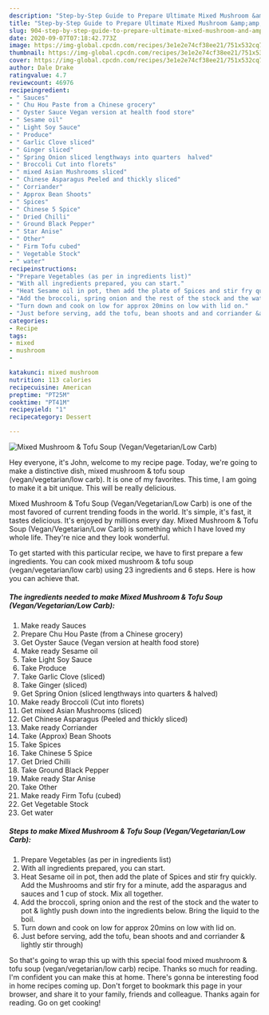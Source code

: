 ```yaml
---
description: "Step-by-Step Guide to Prepare Ultimate Mixed Mushroom &amp;amp; Tofu Soup (Vegan/Vegetarian/Low Carb)"
title: "Step-by-Step Guide to Prepare Ultimate Mixed Mushroom &amp;amp; Tofu Soup (Vegan/Vegetarian/Low Carb)"
slug: 904-step-by-step-guide-to-prepare-ultimate-mixed-mushroom-and-amp-tofu-soup-vegan-vegetarian-low-carb
date: 2020-09-07T07:18:42.773Z
image: https://img-global.cpcdn.com/recipes/3e1e2e74cf38ee21/751x532cq70/mixed-mushroom-tofu-soup-veganvegetarianlow-carb-recipe-main-photo.jpg
thumbnail: https://img-global.cpcdn.com/recipes/3e1e2e74cf38ee21/751x532cq70/mixed-mushroom-tofu-soup-veganvegetarianlow-carb-recipe-main-photo.jpg
cover: https://img-global.cpcdn.com/recipes/3e1e2e74cf38ee21/751x532cq70/mixed-mushroom-tofu-soup-veganvegetarianlow-carb-recipe-main-photo.jpg
author: Dale Drake
ratingvalue: 4.7
reviewcount: 46976
recipeingredient:
- " Sauces"
- " Chu Hou Paste from a Chinese grocery"
- " Oyster Sauce Vegan version at health food store"
- " Sesame oil"
- " Light Soy Sauce"
- " Produce"
- " Garlic Clove sliced"
- " Ginger sliced"
- " Spring Onion sliced lengthways into quarters  halved"
- " Broccoli Cut into florets"
- " mixed Asian Mushrooms sliced"
- " Chinese Asparagus Peeled and thickly sliced"
- " Corriander"
- " Approx Bean Shoots"
- " Spices"
- " Chinese 5 Spice"
- " Dried Chilli"
- " Ground Black Pepper"
- " Star Anise"
- " Other"
- " Firm Tofu cubed"
- " Vegetable Stock"
- " water"
recipeinstructions:
- "Prepare Vegetables (as per in ingredients list)"
- "With all ingredients prepared, you can start."
- "Heat Sesame oil in pot, then add the plate of Spices and stir fry quickly. Add the Mushrooms and stir fry for a minute, add the asparagus and sauces and 1 cup of stock. Mix all together."
- "Add the broccoli, spring onion and the rest of the stock and the water to pot &amp; lightly push down into the ingredients below. Bring the liquid to the boil."
- "Turn down and cook on low for approx 20mins on low with lid on."
- "Just before serving, add the tofu, bean shoots and and corriander &amp; lightly stir through)"
categories:
- Recipe
tags:
- mixed
- mushroom
- 

katakunci: mixed mushroom  
nutrition: 113 calories
recipecuisine: American
preptime: "PT25M"
cooktime: "PT41M"
recipeyield: "1"
recipecategory: Dessert

---
```



![Mixed Mushroom &amp; Tofu Soup (Vegan/Vegetarian/Low Carb)](https://img-global.cpcdn.com/recipes/3e1e2e74cf38ee21/751x532cq70/mixed-mushroom-tofu-soup-veganvegetarianlow-carb-recipe-main-photo.jpg)

Hey everyone, it's John, welcome to my recipe page. Today, we're going to make a distinctive dish, mixed mushroom &amp; tofu soup (vegan/vegetarian/low carb). It is one of my favorites. This time, I am going to make it a bit unique. This will be really delicious.



Mixed Mushroom &amp; Tofu Soup (Vegan/Vegetarian/Low Carb) is one of the most favored of current trending foods in the world. It's simple, it's fast, it tastes delicious. It's enjoyed by millions every day. Mixed Mushroom &amp; Tofu Soup (Vegan/Vegetarian/Low Carb) is something which I have loved my whole life. They're nice and they look wonderful.


To get started with this particular recipe, we have to first prepare a few ingredients. You can cook mixed mushroom &amp; tofu soup (vegan/vegetarian/low carb) using 23 ingredients and 6 steps. Here is how you can achieve that.

<!--inarticleads1-->

##### The ingredients needed to make Mixed Mushroom &amp; Tofu Soup (Vegan/Vegetarian/Low Carb):

1. Make ready  Sauces
1. Prepare  Chu Hou Paste (from a Chinese grocery)
1. Get  Oyster Sauce (Vegan version at health food store)
1. Make ready  Sesame oil
1. Take  Light Soy Sauce
1. Take  Produce
1. Take  Garlic Clove (sliced)
1. Take  Ginger (sliced)
1. Get  Spring Onion (sliced lengthways into quarters &amp; halved)
1. Make ready  Broccoli (Cut into florets)
1. Get  mixed Asian Mushrooms (sliced)
1. Get  Chinese Asparagus (Peeled and thickly sliced)
1. Make ready  Corriander
1. Take  (Approx) Bean Shoots
1. Take  Spices
1. Take  Chinese 5 Spice
1. Get  Dried Chilli
1. Take  Ground Black Pepper
1. Make ready  Star Anise
1. Take  Other
1. Make ready  Firm Tofu (cubed)
1. Get  Vegetable Stock
1. Get  water




<!--inarticleads2-->

##### Steps to make Mixed Mushroom &amp; Tofu Soup (Vegan/Vegetarian/Low Carb):

1. Prepare Vegetables (as per in ingredients list)
1. With all ingredients prepared, you can start.
1. Heat Sesame oil in pot, then add the plate of Spices and stir fry quickly. Add the Mushrooms and stir fry for a minute, add the asparagus and sauces and 1 cup of stock. Mix all together.
1. Add the broccoli, spring onion and the rest of the stock and the water to pot &amp; lightly push down into the ingredients below. Bring the liquid to the boil.
1. Turn down and cook on low for approx 20mins on low with lid on.
1. Just before serving, add the tofu, bean shoots and and corriander &amp; lightly stir through)




So that's going to wrap this up with this special food mixed mushroom &amp; tofu soup (vegan/vegetarian/low carb) recipe. Thanks so much for reading. I'm confident you can make this at home. There's gonna be interesting food in home recipes coming up. Don't forget to bookmark this page in your browser, and share it to your family, friends and colleague. Thanks again for reading. Go on get cooking!
